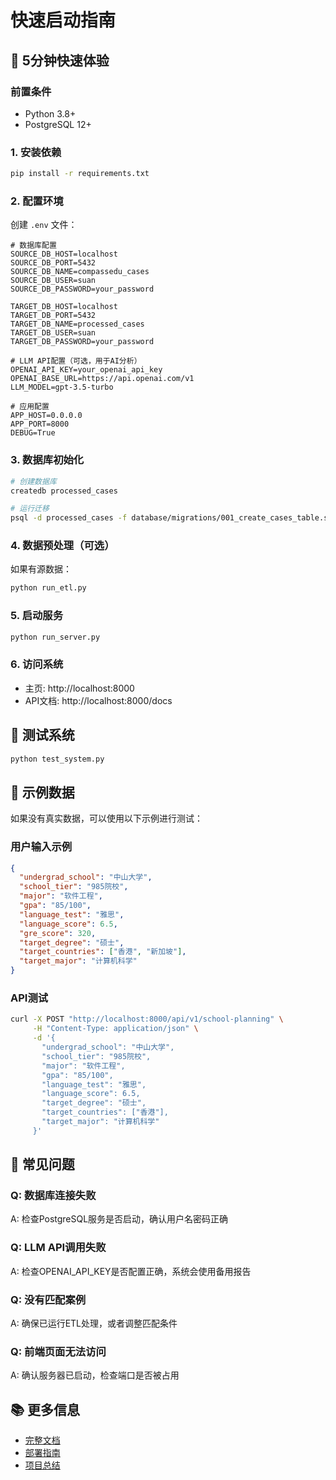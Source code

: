 # 快速启动指南

## 🚀 5分钟快速体验

### 前置条件
- Python 3.8+
- PostgreSQL 12+

### 1. 安装依赖
```bash
pip install -r requirements.txt
```

### 2. 配置环境
创建 `.env` 文件：
```env
# 数据库配置
SOURCE_DB_HOST=localhost
SOURCE_DB_PORT=5432
SOURCE_DB_NAME=compassedu_cases
SOURCE_DB_USER=suan
SOURCE_DB_PASSWORD=your_password

TARGET_DB_HOST=localhost
TARGET_DB_PORT=5432
TARGET_DB_NAME=processed_cases
TARGET_DB_USER=suan
TARGET_DB_PASSWORD=your_password

# LLM API配置（可选，用于AI分析）
OPENAI_API_KEY=your_openai_api_key
OPENAI_BASE_URL=https://api.openai.com/v1
LLM_MODEL=gpt-3.5-turbo

# 应用配置
APP_HOST=0.0.0.0
APP_PORT=8000
DEBUG=True
```

### 3. 数据库初始化
```bash
# 创建数据库
createdb processed_cases

# 运行迁移
psql -d processed_cases -f database/migrations/001_create_cases_table.sql
```

### 4. 数据预处理（可选）
如果有源数据：
```bash
python run_etl.py
```

### 5. 启动服务
```bash
python run_server.py
```

### 6. 访问系统
- 主页: http://localhost:8000
- API文档: http://localhost:8000/docs

## 🧪 测试系统
```bash
python test_system.py
```

## 📝 示例数据

如果没有真实数据，可以使用以下示例进行测试：

### 用户输入示例
```json
{
  "undergrad_school": "中山大学",
  "school_tier": "985院校",
  "major": "软件工程",
  "gpa": "85/100",
  "language_test": "雅思",
  "language_score": 6.5,
  "gre_score": 320,
  "target_degree": "硕士",
  "target_countries": ["香港", "新加坡"],
  "target_major": "计算机科学"
}
```

### API测试
```bash
curl -X POST "http://localhost:8000/api/v1/school-planning" \
     -H "Content-Type: application/json" \
     -d '{
       "undergrad_school": "中山大学",
       "school_tier": "985院校",
       "major": "软件工程",
       "gpa": "85/100",
       "language_test": "雅思",
       "language_score": 6.5,
       "target_degree": "硕士",
       "target_countries": ["香港"],
       "target_major": "计算机科学"
     }'
```

## 🔧 常见问题

### Q: 数据库连接失败
A: 检查PostgreSQL服务是否启动，确认用户名密码正确

### Q: LLM API调用失败
A: 检查OPENAI_API_KEY是否配置正确，系统会使用备用报告

### Q: 没有匹配案例
A: 确保已运行ETL处理，或者调整匹配条件

### Q: 前端页面无法访问
A: 确认服务器已启动，检查端口是否被占用

## 📚 更多信息

- [完整文档](README.md)
- [部署指南](DEPLOYMENT.md)
- [项目总结](PROJECT_SUMMARY.md)